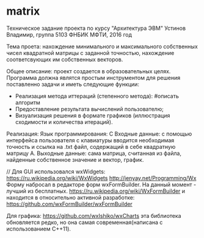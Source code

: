 # matrix
Техническое задание проекта по курсу "Архитектура ЭВМ"
Устинов Владимир, группа 5103
ФНБИК МФТИ, 2016 год

Тема проета: нахождение минимального и максимального собственных чисел квадратной матрицы с заданной точностью, нахождение соответсвующих им собственных векторов.

Общее описание: проект создается в образовательных целях. Программа должна являтся простым инструментом для решения поставленно задачи и иметь следующие функции:
- Реализация метода иттераций (степенного метода): 
#описать алгоритм
- Предоставление результата вычислений пользователю;
- Визуализация решения в формате графиков (иллюстрация сходимости и количества итераций).

Реализация: 
Язык программирования: С
Входные данные: с помощью интерфейса пользователя с клавиатуры вводится необходимая точность и ссылка на .txt файл, содержащий в себе квадратную матрицу А. 
Выходные данные: сама матрица, считанная из файла, найденные собственное значение и вектор, график.

//
Для GUI использовался wxWidgets:
https://ru.wikipedia.org/wiki/WxWidgets
http://jenyay.net/Programming/Wx
Форму набросал в редакторе форм wxFormBuilder. На данный момент - лучший из бесплатных.
https://ru.wikipedia.org/wiki/WxFormBuilder
и находится в относительно активной разработке:
https://github.com/wxFormBuilder/wxFormBuilder
 
Для графика:
https://github.com/wxIshiko/wxCharts
эта библиотека обновляется редко, но она самая современная(написана с использованием C++11).
